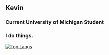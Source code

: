 ## Kevin
### Current University of Michigan Student
### I do things.

[![Top Langs](https://github-readme-stats.vercel.app/api/top-langs/?username=kevincal1226&layout=compact&theme=dark)](https://github.com/anuraghazra/github-readme-stats)
